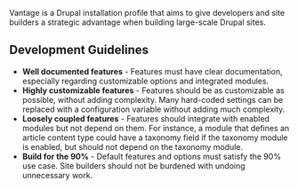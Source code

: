 Vantage is a Drupal installation profile that aims to give developers and site
builders a strategic advantage when building large-scale Drupal sites.

## Development Guidelines

- **Well documented features** - Features must have clear documentation,
  especially regarding customizable options and integrated modules.
- **Highly customizable features** - Features should be as customizable as
  possible, without adding complexity.  Many hard-coded settings can be replaced
  with a configuration variable without adding much complexity.
- **Loosely coupled features** - Features should integrate with enabled modules
  but not depend on them.  For instance, a module that defines an article
  content type could have a taxonomy field if the taxonomy module is enabled,
  but should not depend on the taxonomy module.
- **Build for the 90%** - Default features and options must satisfy the 90%
  use case. Site builders should not be burdened with undoing unnecessary work.

